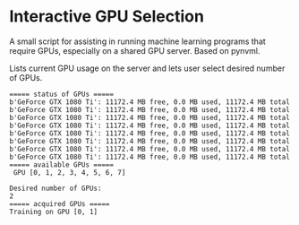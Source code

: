 # Interactive GPU Selection
A small script for assisting in running machine learning programs that require GPUs, especially on a shared GPU server.
Based on pynvml. 

Lists current GPU usage on the server and lets user select desired number of GPUs.
```
===== status of GPUs =====
b'GeForce GTX 1080 Ti': 11172.4 MB free, 0.0 MB used, 11172.4 MB total
b'GeForce GTX 1080 Ti': 11172.4 MB free, 0.0 MB used, 11172.4 MB total
b'GeForce GTX 1080 Ti': 11172.4 MB free, 0.0 MB used, 11172.4 MB total
b'GeForce GTX 1080 Ti': 11172.4 MB free, 0.0 MB used, 11172.4 MB total
b'GeForce GTX 1080 Ti': 11172.4 MB free, 0.0 MB used, 11172.4 MB total
b'GeForce GTX 1080 Ti': 11172.4 MB free, 0.0 MB used, 11172.4 MB total
b'GeForce GTX 1080 Ti': 11172.4 MB free, 0.0 MB used, 11172.4 MB total
b'GeForce GTX 1080 Ti': 11172.4 MB free, 0.0 MB used, 11172.4 MB total
===== available GPUs ===== 
 GPU [0, 1, 2, 3, 4, 5, 6, 7]
```
```
Desired number of GPUs: 
2
===== acquired GPUs =====
Training on GPU [0, 1]
```